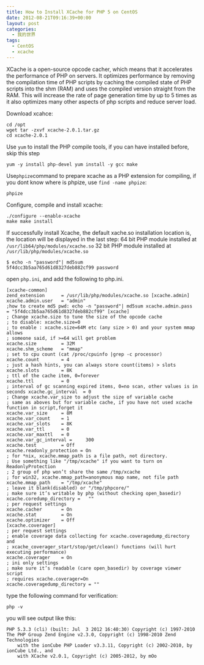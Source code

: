 ```yaml
---
title: How to Install XCache for PHP 5 on CentOS
date: 2012-08-21T09:16:39+00:00
layout: post
categories:
  - 我的世界
tags:
  - CentOS
  - xcache
---
```


XCache is a open-source opcode cacher, which means that it accelerates the performance of PHP on servers. It optimizes performance by removing the compilation time of PHP scripts by caching the compiled state of PHP scripts into the shm (RAM) and uses the compiled version straight from the RAM. This will increase the rate of page generation time by up to 5 times as it also optimizes many other aspects of php scripts and reduce server load.

Download xcahce:
```
cd /opt
wget tar -zxvf xcache-2.0.1.tar.gz
cd xcache-2.0.1
```

Use `yum` to install the PHP compile tools, if you can have installed before, skip this step
```
yum -y install php-devel yum install -y gcc make
```
<!--more-->
Use`phpize`command to prepare xcache as a PHP extension for compiling, if you dont know where is phpize, use `find -name phpize`:
```
phpize
```

Configure, compile and install xcache:
```
./configure --enable-xcache
make make install
```

If successfully install Xcache, the default xache.so installation location is, the location will be displayed in the last step:
64 bit PHP module installed at `/usr/lib64/php/modules/xcache.so`
32 bit PHP module installed at `/usr/lib/php/modules/xcache.so`

```
$ echo -n "password"| md5sum 
5f4dcc3b5aa765d61d8327deb882cf99 password
```

open `php.ini`, and add the following to php.ini.
```
[xcache-common]
zend_extension      = /usr/lib/php/modules/xcache.so [xcache.admin]
xcache.admin.user   = "admin"
;how to create md5 pwd: echo -n "password"| md5sum xcache.admin.pass   = "5f4dcc3b5aa765d61d8327deb882cf99" [xcache]
; Change xcache.size to tune the size of the opcode cache
; to disable: xcache.size=0
; to enable : xcache.size=64M etc (any size > 0) and your system mmap allows
; someone said, if >=64 will get problem
xcache.size         = 32M
xcache.shm_scheme   = "mmap"
; set to cpu count (cat /proc/cpuinfo |grep -c processor) xcache.count        = 4
; just a hash hints, you can always store count(items) > slots xcache.slots        = 8K
; ttl of the cache item, 0=forever
xcache.ttl          = 0
; interval of gc scanning expired items, 0=no scan, other values is in seconds xcache.gc_interval  = 0
; Change xcache.var_size to adjust the size of variable cache
; same as aboves but for variable cache, if you have not used xcache function in script,forget it
xcache.var_size     = 8M
xcache.var_count    = 1
xcache.var_slots    = 8K
xcache.var_ttl      = 0
xcache.var_maxttl   = 0
xcache.var_gc_interval =     300
xcache.test         = Off
xcache.readonly_protection = On
; for *nix, xcache.mmap_path is a file path, not directory.
; Use something like "/tmp/xcache" if you want to turn on ReadonlyProtection
; 2 group of php won’t share the same /tmp/xcache
; for win32, xcache.mmap_path=anonymous map name, not file path
xcache.mmap_path    = "/tmp/xcache"
; leave it blank(disabled) or "/tmp/phpcore/"
; make sure it’s writable by php (without checking open_basedir)
xcache.coredump_directory =   ""
; per request settings
xcache.cacher       = On
xcache.stat         = On
xcache.optimizer    = Off
[xcache.coverager]
; per request settings
; enable coverage data collecting for xcache.coveragedump_directory and
; xcache_coverager_start/stop/get/clean() functions (will hurt executing performance)
xcache.coverager    = On
; ini only settings
; make sure it’s readable (care open_basedir) by coverage viewer script
; requires xcache.coverager=On
xcache.coveragedump_directory = ""
```

type the following command for verification:
```
php -v
```

you will see output like this:
```
PHP 5.3.3 (cli) (built: Jul  3 2012 16:40:30) Copyright (c) 1997-2010 The PHP Group Zend Engine v2.3.0, Copyright (c) 1998-2010 Zend Technologies
	with the ionCube PHP Loader v3.3.11, Copyright (c) 2002-2010, by ionCube Ltd., and
	with XCache v2.0.1, Copyright (c) 2005-2012, by mOo
```